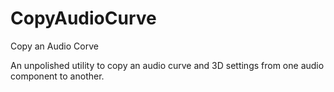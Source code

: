 # CopyAudioCurve
Copy an Audio Corve

An unpolished utility to copy an audio curve and 3D settings from one audio component to another.
